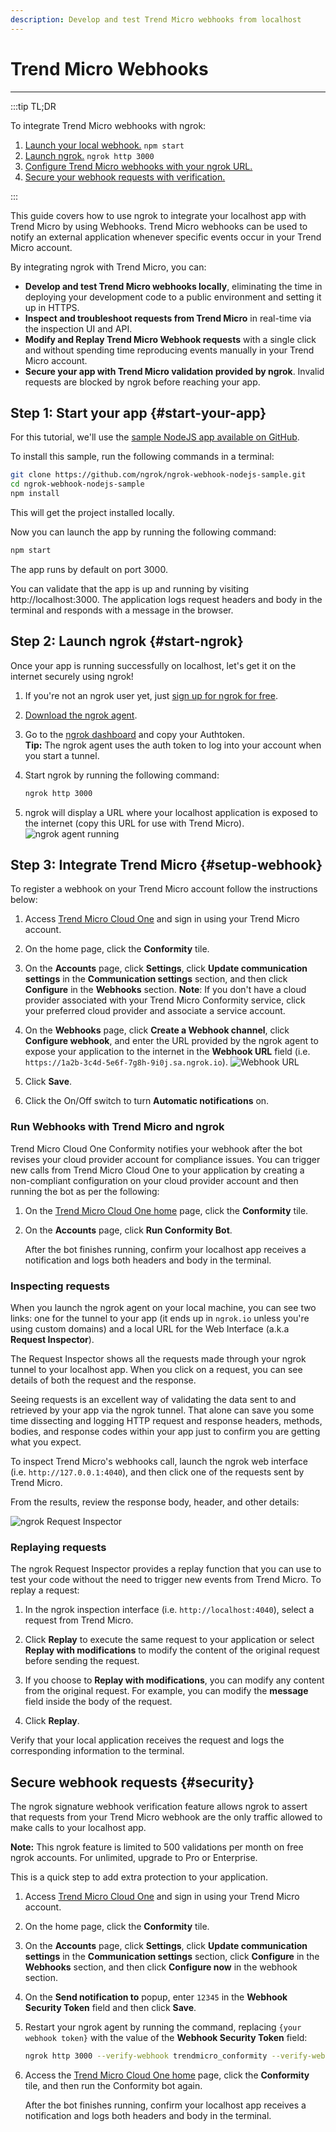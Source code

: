 ```yaml
---
description: Develop and test Trend Micro webhooks from localhost
---
```


# Trend Micro Webhooks
------------

:::tip TL;DR

To integrate Trend Micro webhooks with ngrok:
1. [Launch your local webhook.](#start-your-app) `npm start`
1. [Launch ngrok.](#start-ngrok) `ngrok http 3000`
1. [Configure Trend Micro webhooks with your ngrok URL.](#setup-webhook)
1. [Secure your webhook requests with verification.](#security)

:::


This guide covers how to use ngrok to integrate your localhost app with Trend Micro by using Webhooks.
Trend Micro webhooks can be used to notify an external application whenever specific events occur in your Trend Micro account. 

By integrating ngrok with Trend Micro, you can:

- **Develop and test Trend Micro webhooks locally**, eliminating the time in deploying your development code to a public environment and setting it up in HTTPS.
- **Inspect and troubleshoot requests from Trend Micro** in real-time via the inspection UI and API.
- **Modify and Replay Trend Micro Webhook requests** with a single click and without spending time reproducing events manually in your Trend Micro account.
- **Secure your app with Trend Micro validation provided by ngrok**. Invalid requests are blocked by ngrok before reaching your app.


## **Step 1**: Start your app {#start-your-app}

For this tutorial, we'll use the [sample NodeJS app available on GitHub](https://github.com/ngrok/ngrok-webhook-nodejs-sample). 

To install this sample, run the following commands in a terminal:

```bash
git clone https://github.com/ngrok/ngrok-webhook-nodejs-sample.git
cd ngrok-webhook-nodejs-sample
npm install
```

This will get the project installed locally.

Now you can launch the app by running the following command: 

```bash
npm start
```

The app runs by default on port 3000. 

You can validate that the app is up and running by visiting http://localhost:3000. The application logs request headers and body in the terminal and responds with a message in the browser.


## **Step 2**: Launch ngrok {#start-ngrok}

Once your app is running successfully on localhost, let's get it on the internet securely using ngrok! 

1. If you're not an ngrok user yet, just [sign up for ngrok for free](https://ngrok.com/signup).

1. [Download the ngrok agent](https://ngrok.com/download).

1. Go to the [ngrok dashboard](https://dashboard.ngrok.com) and copy your Authtoken. <br />
    **Tip:** The ngrok agent uses the auth token to log into your account when you start a tunnel.
    
1. Start ngrok by running the following command:
    ```bash
    ngrok http 3000
    ```

1. ngrok will display a URL where your localhost application is exposed to the internet (copy this URL for use with Trend Micro).
    ![ngrok agent running](/img/integrations/launch_ngrok_tunnel.png)


## **Step 3**: Integrate Trend Micro {#setup-webhook}

To register a webhook on your Trend Micro account follow the instructions below:

1. Access [Trend Micro Cloud One](https://cloudone.trendmicro.com/) and sign in using your Trend Micro account.

1. On the home page, click the **Conformity** tile.

1. On the **Accounts** page, click **Settings**, click **Update communication settings** in the **Communication settings** section, and then click **Configure** in the **Webhooks** section. 
    **Note**: If you don't have a cloud provider associated with your Trend Micro Conformity service, click your preferred cloud provider and associate a service account.

1. On the **Webhooks** page, click **Create a Webhook channel**, click **Configure webhook**, and enter the URL provided by the ngrok agent to expose your application to the internet in the **Webhook URL** field (i.e. `https://1a2b-3c4d-5e6f-7g8h-9i0j.sa.ngrok.io`).
    ![Webhook URL](img/ngrok_url_configuration_trendmicro.png)

1. Click **Save**.

1. Click the On/Off switch to turn **Automatic notifications** on.


### Run Webhooks with Trend Micro and ngrok

Trend Micro Cloud One Conformity notifies your webhook after the bot revises your cloud provider account for compliance issues.
You can trigger new calls from Trend Micro Cloud One to your application by creating a non-compliant configuration on your cloud provider account and then running the bot as per the following:

1. On the [Trend Micro Cloud One home](https://cloudone.trendmicro.com/home) page, click the **Conformity** tile.

1. On the **Accounts** page, click **Run Conformity Bot**.

    After the bot finishes running, confirm your localhost app receives a notification and logs both headers and body in the terminal.


### Inspecting requests

When you launch the ngrok agent on your local machine, you can see two links: one for the tunnel to your app (it ends up in `ngrok.io` unless you're using custom domains) and a local URL for the Web Interface (a.k.a **Request Inspector**).

The Request Inspector shows all the requests made through your ngrok tunnel to your localhost app. When you click on a request, you can see details of both the request and the response.

Seeing requests is an excellent way of validating the data sent to and retrieved by your app via the ngrok tunnel. That alone can save you some time dissecting and logging HTTP request and response headers, methods, bodies, and response codes within your app just to confirm you are getting what you expect.

To inspect Trend Micro's webhooks call, launch the ngrok web interface (i.e. `http://127.0.0.1:4040`), and then click one of the requests sent by Trend Micro.

From the results, review the response body, header, and other details:

![ngrok Request Inspector](img/ngrok_introspection_trendmicro_webhooks.png)


### Replaying requests

The ngrok Request Inspector provides a replay function that you can use to test your code without the need to trigger new events from Trend Micro. To replay a request:

1. In the ngrok inspection interface (i.e. `http://localhost:4040`), select a request from Trend Micro.

1. Click **Replay** to execute the same request to your application or select **Replay with modifications** to modify the content of the original request before sending the request.

1. If you choose to **Replay with modifications**, you can modify any content from the original request. For example, you can modify the **message** field inside the body of the request.

1. Click **Replay**.

Verify that your local application receives the request and logs the corresponding information to the terminal.


## Secure webhook requests {#security}

The ngrok signature webhook verification feature allows ngrok to assert that requests from your Trend Micro webhook are the only traffic allowed to make calls to your localhost app.

**Note:** This ngrok feature is limited to 500 validations per month on free ngrok accounts. For unlimited, upgrade to Pro or Enterprise.

This is a quick step to add extra protection to your application.

1. Access [Trend Micro Cloud One](https://cloudone.trendmicro.com/) and sign in using your Trend Micro account.

1. On the home page, click the **Conformity** tile.

1. On the **Accounts** page, click **Settings**, click **Update communication settings** in the **Communication settings** section, click **Configure** in the **Webhooks** section, and then click **Configure now** in the webhook section.

1. On the **Send notification to** popup, enter `12345` in the **Webhook Security Token** field and then click **Save**.

1. Restart your ngrok agent by running the command, replacing `{your webhook token}` with the value of the **Webhook Security Token** field:
    ```bash
    ngrok http 3000 --verify-webhook trendmicro_conformity --verify-webhook-secret {your webhook token}
    ```

1. Access the [Trend Micro Cloud One home](https://cloudone.trendmicro.com/home) page, click the **Conformity** tile, and then run the Conformity bot again.

    After the bot finishes running, confirm your localhost app receives a notification and logs both headers and body in the terminal.
